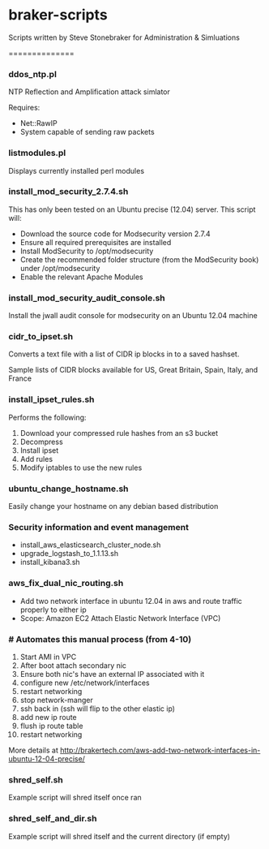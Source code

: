 braker-scripts
==============

Scripts written by Steve Stonebraker for Administration & Simluations

==============
### ddos_ntp.pl
NTP Reflection and Amplification attack simlator

Requires:
* Net::RawIP
* System capable of sending raw packets

### listmodules.pl
Displays currently installed perl modules

### install_mod_security_2.7.4.sh
This has only been tested on an Ubuntu precise (12.04) server.  This script will:

* Download the source code for Modsecurity version 2.7.4
* Ensure all required prerequisites are installed
* Install ModSecurity to /opt/modsecurity
* Create the recommended folder structure (from the ModSecurity book) under /opt/modsecurity
* Enable the relevant Apache Modules

     
### install_mod_security_audit_console.sh
Install the jwall audit console for modsecurity on an Ubuntu 12.04 machine


### cidr_to_ipset.sh
Converts a text file with a list of CIDR ip blocks in to a saved hashset.  

Sample lists of CIDR blocks available for US, Great Britain, Spain, Italy, and France

### install_ipset_rules.sh
Performs the following:

1. Download your compressed rule hashes from an s3 bucket
2. Decompress
3. Install ipset
4. Add rules
5. Modify iptables to use the new rules

### ubuntu_change_hostname.sh
Easily change your hostname on any debian based distribution

### Security information and event management

* install_aws_elasticsearch_cluster_node.sh
* upgrade_logstash_to_1.1.13.sh
* install_kibana3.sh

### aws_fix_dual_nic_routing.sh
* Add two network interface in ubuntu 12.04 in aws and route traffic properly to either ip
* Scope: Amazon EC2 Attach Elastic Network Interface (VPC)

### # Automates this manual process (from 4-10)

1.  Start AMI in VPC
2.  After boot attach secondary nic
3.  Ensure both nic's have an external IP associated with it
4.  configure new /etc/network/interfaces
5.  restart networking
6.  stop network-manger
7.  ssh back in (ssh will flip to the other elastic ip)
8.  add new ip route
9.  flush ip route table
10. restart networking

More details at http://brakertech.com/aws-add-two-network-interfaces-in-ubuntu-12-04-precise/


### shred_self.sh
Example script will shred itself once ran

### shred_self_and_dir.sh
Example script will shred itself and the current directory (if empty)

